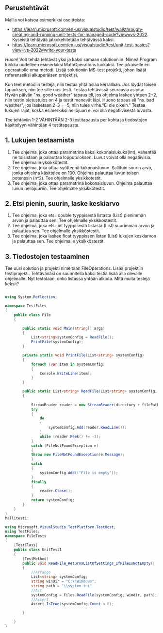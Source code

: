 ## Perustehtävät

Mallia voi katsoa esimerkiksi osoitteista: 
* https://learn.microsoft.com/en-us/visualstudio/test/walkthrough-creating-and-running-unit-tests-for-managed-code?view=vs-2022. Kyseistä tehtävää jatkokehitetään tehtävässä kaksi.
* https://learn.microsoft.com/en-us/visualstudio/test/unit-test-basics?view=vs-2022#write-your-tests


*Huom!* Voit tehdä tehtävät yksi ja kaksi samaan solutiooniin. Nimeä Program luokka uudelleen esimerkiksi MathOperations luokaksi. Tee jokaiselle eri operaatiolle oma metodi. Lisää solutioniin MS-test projekti, johon lisäät referenssiksi alkuperäisen projektisi.

Kun teet metodiin testejä, niin testaa yhtä asiaa kerrallaan. Jos löydät toisen tapauksen, niin tee sille uusi testi.
Testaa tehtävissä seuraavia asioita:
Hyvän päivän "ns. good weather" tapaus eli, jos ohjelma laskee yhteen 2+2, niin testin oletustulos on 4 ja testit menevät läpi.
Huono tapaus eli "ns. bad weather", jos lasketaan 2-3 = -5, niin tulee virhe."Ei ole oikein."
Testaa lukujen rajat, koska esimerkiksi neliöjuuri ei voi olla negatiivisesta luvusta. 

Tee tehtäviin 1-2 VÄHINTÄÄN 2-3 testitapausta per kohta ja tiedostojen käsittelyyn vähintään 4 testitapausta.

## 1. Lukujen testaamista
 1. Tee ohjelma, joka ottaa parametrina kaksi kokonaislukuka(int), vähentää ne toisistaan ja palauttaa lopputuloksen. Luvut voivat olla negatiivisia. Tee ohjelmalle yksikkötestit.
 2. Tee ohjelma, joka ottaa syötteenä kokonaisluvun. Sallituin suurin arvo, jonka ohjelma käsittelee on 100. Ohjelma palauttaa luvun toisen potenssin (n^2). Tee ohjelmalle yksikkötestit.
 3. Tee ohjelma, joka ottaa parametrinä kokonaisluvun. Ohjelma palauttaa luvun neliöjuuren. Tee ohjelmalle yksikkötestit.

## 2. Etsi pienin, suurin, laske keskiarvo

1. Tee ohjelma, joka etsii double tyyppisestä listasta (List<double>) pienimmän arvon ja palauttaa sen. Tee ohjelmalle yksikköstestit.
2. Tee ohjelma, joka etsii int tyyppisestä listasta (List<int>) suurimman arvon ja palauttaa sen. Tee ohjelmalle yksikköstestit. 
3. Tee ohjelma, joka laskee float tyyppissen listan (List<float>) lukujen keskiarvon ja palauttaa sen. Tee ohjelmalle yksikköstestit. 

## 3. Tiedostojen testaaminen

Tee uusi solution ja projekti nimeltään FileOperations. Lisää projektiin testiprojekti.
Tehtävänäsi on suunnitella kaksi testiä lisää alla olevalle ohjelmalle. Nyt testataan, onko listassa yhtään alkiota. Mitä muita testejä keksit?
```c#

using System.Reflection;

namespace TestFiles
{
    public class File
    {

        public static void Main(string[] args)
        {
            List<string>systemConfig = ReadFile();
            PrintFile(systemConfig);
        }

        private static void PrintFile(List<string> systemConfig)
        {
            foreach (var item in systemConfig)
            {
                Console.WriteLine(item);
            }
        }

        public static List<string> ReadFile(List<string> systemConfig, string directory, string filePath)
        {
       
            StreamReader reader = new StreamReader(directory + filePath);
            try
            {
                do
                {
                    systemConfig.Add(reader.ReadLine());
                }
                while (reader.Peek() != -1);
            }
            catch (FileNotFoundException e)
            {
            throw new FileNotFoundException(e.Message);
            }
            catch
            {
                systemConfig.Add(("File is empty"));
            }
            finally
            {
                reader.Close();
            }
            return systemConfig;
        }
    }
}
Mallitesti:

using Microsoft.VisualStudio.TestPlatform.TestHost;
using TestFiles;
namespace FileTests
{
    [TestClass]
    public class UnitTest1
    {
        [TestMethod]
        public void ReadFile_ReturnsListOfSettings_IfFileIsNotEmpty()
        {
            //Arrange
            List<string> systemConfig;
            string winDir = "C:\\Windows";
            string path = "\\system.ini"
            //Act
            systemConfig = Files.ReadFile(systemConfig, windir, path);
            //Assert
            Assert.IsTrue(systemConfig.Count < 0);

        }

    }
}
```

